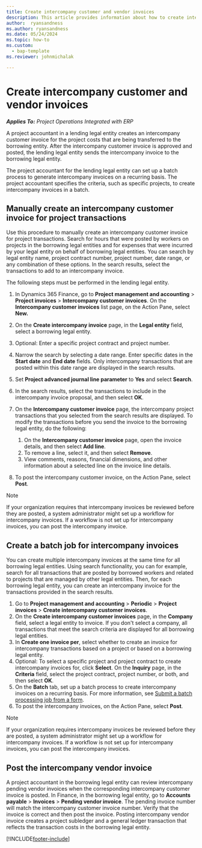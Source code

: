 ```yaml
---
title: Create intercompany customer and vendor invoices
description: This article provides information about how to create intercompany customer and vendor invoices.
author:  ryansandness
ms.author: ryansandness
ms.date: 05/24/2024
ms.topic: how-to
ms.custom: 
  - bap-template
ms.reviewer: johnmichalak

---
```


# Create intercompany customer and vendor invoices

_**Applies To:** Project Operations Integrated with ERP_

A project accountant in a lending legal entity creates an intercompany customer invoice for the project costs that are being transferred to the borrowing entity. After the intercompany customer invoice is approved and posted, the lending legal entity sends the intercompany invoice to the borrowing legal entity.

The project accountant for the lending legal entity can set up a batch process to generate intercompany invoices on a recurring basis. The project accountant specifies the criteria, such as specific projects, to create intercompany invoices in a batch.

## Manually create an intercompany customer invoice for project transactions 

Use this procedure to manually create an intercompany customer invoice for project transactions. Search for hours that were posted by workers on projects in the borrowing legal entities and for expenses that were incurred by your legal entity on behalf of borrowing legal entities. You can search by legal entity name, project contract number, project number, date range, or any combination of these options. In the search results, select the transactions to add to an intercompany invoice. 

The following steps must be performed in the lending legal entity. 

1. In Dynamics 365 Finance, go to **Project management and accounting** > **Project invoices** > **Intercompany customer invoices**. On the **Intercompany customer invoices**  list page, on the Action Pane, select **New.**
2. On the **Create intercompany invoice** page, in the **Legal entity** field, select a borrowing legal entity.
3. Optional: Enter a specific project contract and project number.
4. Narrow the search by selecting a date range. Enter specific dates in the **Start date** and **End date** fields. Only intercompany transactions that are posted within this date range are displayed in the search results.
5. Set **Project advanced journal line parameter** to **Yes** and select **Search**.
6. In the search results, select the transactions to include in the intercompany invoice proposal, and then select **OK**.
7. On the **Intercompany customer invoice** page, the intercompany project transactions that you selected from the search results are displayed. To modify the transactions before you send the invoice to the borrowing legal entity, do the following:
  
    1. On the **Intercompany customer invoice** page, open the invoice details, and then select **Add line**.
    2. To remove a line, select it, and then select **Remove**.
    3. View comments, reasons, financial dimensions, and other information about a selected line on the invoice line details.
    
8. To post the intercompany customer invoice, on the Action Pane, select **Post**.

> [!NOTE]
> If your organization requires that intercompany invoices be reviewed before they are posted, a system administrator might set up a workflow for intercompany invoices. If a workflow is not set up for intercompany invoices, you can post the intercompany invoice.

## Create a batch job for intercompany invoices

You can create multiple intercompany invoices at the same time for all borrowing legal entities. Using search functionality, you can for example, search for all transactions that are posted by borrowed workers and related to projects that are managed by other legal entities. Then, for each borrowing legal entity, you can create an intercompany invoice for the transactions provided in the search results.

1. Go to **Project management and accounting** > **Periodic** > **Project invoices** > **Create intercompany customer invoices**.
2. On the **Create intercompany customer invoices** page, in the **Company**  field, select a legal entity to invoice. If you don't select a company, all transactions that meet the search criteria are displayed for all borrowing legal entities.
3. In **Create one invoice per**, select whether to create an invoice for intercompany transactions based on a project or based on a borrowing legal entity.
4. Optional: To select a specific project and project contract to create intercompany invoices for, click **Select**. On the **Inquiry** page, in the **Criteria** field, select the project contract, project number, or both, and then select **OK**.
5. On the **Batch** tab, set up a batch process to create intercompany invoices on a recurring basis. For more information, see [Submit a batch processing job from a form](/dynamicsax-2012/appuser-itpro/submit-a-batch-processing-job-from-a-form).
6. To post the intercompany invoices, on the Action Pane, select **Post**.

> [!NOTE]
> If your organization requires intercompany invoices be reviewed before they are posted, a system administrator might set up a workflow for intercompany invoices. If a workflow is not set up for intercompany invoices, you can post the intercompany invoices.

## Post the intercompany vendor invoice

A project accountant in the borrowing legal entity can review intercompany pending vendor invoices when the corresponding intercompany customer invoice is posted. In Finance, in the borrowing legal entity, go to **Accounts payable** > **Invoices** > **Pending vendor invoice**. The pending invoice number will match the intercompany customer invoice number. Verify that the invoice is correct and then post the invoice. Posting intercompany vendor invoice creates a project subledger and a general ledger transaction that reflects the transaction costs in the borrowing legal entity.


[!INCLUDE[footer-include](../includes/footer-banner.md)]
